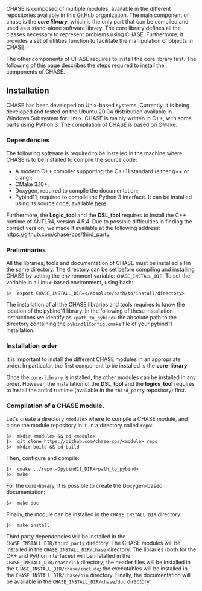 CHASE is composed of multiple modules, available in the different repositories
available in this GitHub organization. The main component of chase is the 
***core library***, which is the only part that can be compiled and used as a
stand-alone software library. The core library defines all the classes necessary
to represent problems using CHASE. Furthermore, it provides a set of utilities
function to facilitate the manipulation of objects in CHASE.

The other components of CHASE requires to install the core library first. 
The following of this page describes the steps required to install the
components of CHASE.

## Installation

CHASE has been developed on Unix-based systems. Currently, it is being developed
and tested on the Ubuntu 20.04 distribution available in 
Windows Subsystem for Linux. CHASE is mainly written in C++, with some parts
using Python 3. The compilation of CHASE is based on CMake.

### Dependencies

The following software is required to be installed in the machine where CHASE is
to be installed to compile the source code:
- A modern C++ compiler supporting the C++11 standard (either g++ or clang);
- CMake 3.10+;
- Doxygen, required to compile the documentation;
- Pybind11, required to compile the Python 3 interface. It can be installed
  using its source code, available [here](https://github.com/pybind/pybind11).

Furthermore, the **Logic_tool** and the **DSL_tool** requires to install the
C++ runtime of ANTLR4, version 4.5.4. Due to possible difficulties in finding
the correct version, we made it available at the following address:
https://github.com/chase-cps/third_party.

### Preliminaries

All the libraries, tools and documentation of CHASE must be installed all in the
same directory. The directory can be set before compiling and installing CHASE
by setting the environment variable: `CHASE_INSTALL_DIR`. To set the variable in
a Linux-based environment, using bash:

````
$>  export CHASE_INSTALL_DIR=</absolute/path/to/install/directory>
````

The installation of all the CHASE libraries and tools requires to know the
location of the pybind11 library. In the following of these installation
instructions we identify as `<path_to_pybind>` the absolute path to the directory
containing the `pybind11Config.cmake` file of your pybind11 installation.

### Installation order

It is important to install the different CHASE modules in an appropriate order.
In particular, the first component to be installed is the **core-library**.

Once the `core-library` is installed, the other modules can be installed in any
order. However, the installation of the **DSL_tool** and the **logics_tool**
requires to install the antlr4 runtime (available in the `third_party`
repository) first. 

### Compilation of a CHASE module.

Let's create a directory `<module>` where to compile a CHASE module, and
clone the module repository in it, in a directory called `repo`:
````
$>  mkdir <module> && cd <module>
$>  git clone https://github.com/chase-cps/<module> repo
$>  mkdir build && cd build
````
Then, configure and compile:
````
$>  cmake ../repo -Dpybind11_DIR=<path_to_pybind>
$>  make
````
For the core-library, it is possible to create the Doxygen-based documentation:
````
$>  make doc
````
Finally, the module can be installed in the `CHASE_INSTALL_DIR` directory:
````
$>  make install
````

Third party dependencies will be installed in the
`CHASE_INSTALL_DIR/third_party` directory.
The CHASE modules will be installed in the `CHASE_INSTALL_DIR/chase` directory.
The libraries (both for the C++ and Python interfaces) will be installed in the
`CHASE_INSTALL_DIR/chase/lib` directory; the header files will be installed in
the `CHASE_INSTALL_DIR/chase/include`; the executables will be installed in the
`CHASE_INSTALL_DIR/chase/bin` directory. Finally, the documentation will be
available in the `CHASE_INSTALL_DIR/chase/doc` directory.






